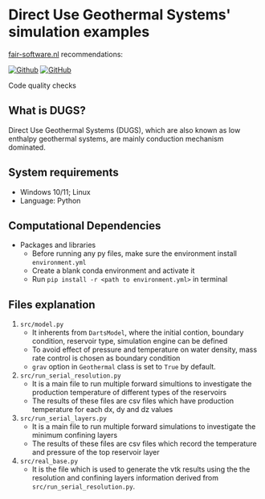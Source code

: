 # Direct Use Geothermal Systems' simulation examples

[fair-software.nl](https://fair-software.nl) recommendations:

[![Github](https://img.shields.io/badge/github-repo-000.svg?logo=github&labelColor=gray&color=blue/target?=https://github.com/ychen1492/dugs_simulation_examples)](https://github.com/ychen1492/dugs_simulation_examples)
[![GitHub](https://img.shields.io/github/license/ychen1492/reference-simulation)](https://github.com/ychen1492/dugs_simulation_examples/blob/master/LICENSE.txt)


Code quality checks
<!--
[![GitHub Workflow Status (with branch)](https://img.shields.io/github/actions/workflow/status/ychen1492/reference-simulation/python-app.yml?branch=master)](https://github.com/ychen1492/reference-simulation/actions/workflows/python-app.yml)
[![codecov](https://codecov.io/gh/ychen1492/reference-simulation/branch/main/graph/badge.svg?token=W985RZZXSS)](https://codecov.io/gh/ychen1492/reference-simulation) -->

## What is DUGS?
Direct Use Geothermal Systems (DUGS), which are also known as low enthalpy geothermal systems, are mainly conduction mechanism dominated.
## System requirements
- Windows 10/11; Linux
- Language: Python

## Computational Dependencies
- Packages and libraries
    - Before running any py files, make sure the environment install `environment.yml`
    - Create a blank conda environment and activate it
    - Run `pip install -r <path to environment.yml>` in terminal

## Files explanation
1. `src/model.py`
    - It inherents from `DartsModel`, where the initial contion, boundary condition, reservoir type, simulation engine can be defined
    - To avoid effect of pressure and temperature on water density, mass rate control is chosen as boundary condition
    - `grav` option in `Geothermal` class is set to `True` by default.
2. `src/run_serial_resolution.py`
    - It is a main file to run multiple forward simultions to investigate the production temperature of different types of the reservoirs
    - The results of these files are csv files which have production temperature for each dx, dy and dz values
3. `src/run_serial_layers.py`
    - It is a main file to run multiple forward simulations to investigate the minimum confining layers
    - The results of these files are csv files which record the temperature and pressure of the top reservoir layer
4. `src/real_base.py`
    - It is the file which is used to generate the vtk results using the the resolution and confining layers information derived from `src/run_serial_resolution.py`.
